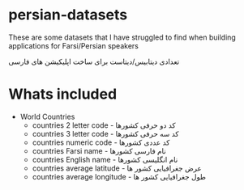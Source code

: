 # persian-datasets

These are some datasets that I have struggled to find when building applications for Farsi/Persian speakers

تعدادی دیتابیس/دیتاست برای ساخت اپلیکیشن های فارسی

# Whats included
- World Countries
  - countries 2 letter code - کد دو حرفی کشورها
  - countries 3 letter code - کد سه حرفی کشورها
  - countries numeric code - کد عددی کشورها
  - countries Farsi name - نام فارسی کشورها
  - countries English name - نام انگلیسی کشورها
  - countries average latitude - عرض جغرافیایی کشور ها
  - countries average longitude - طول جغرافیایی کشور ها
